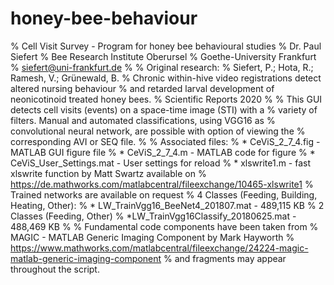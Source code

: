 # honey-bee-behaviour
% Cell Visit Survey - Program for honey bee behavioural studies
% Dr. Paul Siefert
% Bee Research Institute Oberursel
% Goethe-University Frankfurt
% siefert@uni-frankfurt.de
%
% Original research: 
% Siefert, P.; Hota, R.; Ramesh, V.; Grünewald, B. 
% Chronic within-hive video registrations detect altered nursing behaviour 
% and retarded larval development of neonicotinoid treated honey bees. 
% Scientific Reports 2020
%
% This GUI detects cell visits (events) on a space-time image (STI) with a 
% variety of filters. Manual and automated classifications, using VGG16 as 
% convolutional neural network, are possible with option of viewing the
% corresponding AVI or SEQ file.
%
% Associated files:
% * CeViS_2_7_4.fig - MATLAB GUI figure file
% * CeViS_2_7_4.m - MATLAB code for figure
% * CeViS_User_Settings.mat - User settings for reload
% * xlswrite1.m - fast xlswrite function by Matt Swartz available on 
%   https://de.mathworks.com/matlabcentral/fileexchange/10465-xlswrite1
% Trained networks are available on request
% 4 Classes (Feeding, Building, Heating, Other): 
% * LW_TrainVgg16_BeeNet4_201807.mat - 489,115 KB
% 2 Classes (Feeding, Other)
% *LW_TrainVgg16Classify_20180625.mat - 488,469 KB
%
% Fundamental code components have been taken from
% MAGIC - MATLAB Generic Imaging Component by Mark Hayworth 
% https://www.mathworks.com/matlabcentral/fileexchange/24224-magic-matlab-generic-imaging-component
% and fragments may appear throughout the script.
